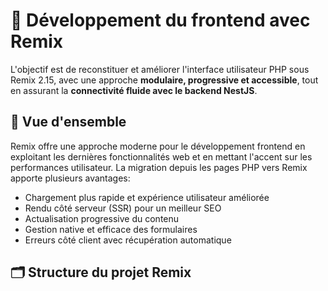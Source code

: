 # 🎨 Développement du frontend avec Remix

L'objectif est de reconstituer et améliorer l'interface utilisateur PHP sous Remix 2.15, avec une approche **modulaire, progressive et accessible**, tout en assurant la **connectivité fluide avec le backend NestJS**.

## 📝 Vue d'ensemble

Remix offre une approche moderne pour le développement frontend en exploitant les dernières fonctionnalités web et en mettant l'accent sur les performances utilisateur. La migration depuis les pages PHP vers Remix apporte plusieurs avantages:

- Chargement plus rapide et expérience utilisateur améliorée
- Rendu côté serveur (SSR) pour un meilleur SEO
- Actualisation progressive du contenu
- Gestion native et efficace des formulaires
- Erreurs côté client avec récupération automatique

## 🗂️ Structure du projet Remix


